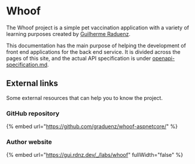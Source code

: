 # Whoof

The Whoof project is a simple pet vaccination application with a variety of learning purposes created by [Guilherme Raduenz](https://gui.rdnz.dev/\_/).

This documentation has the main purpose of helping the development of front end applications for the back end service. It is divided across the pages of this site, and the actual API specification is under [openapi-specification.md](openapi-specification.md "mention").

## External links

Some external resources that can help you to know the project.

### GitHub repository

{% embed url="https://github.com/graduenz/whoof-aspnetcore/" %}

### Author website

{% embed url="https://gui.rdnz.dev/_/labs/whoof" fullWidth="false" %}

